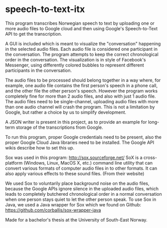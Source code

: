 # speech-to-text-itx

This program transcribes Norwegian speech to text by uploading one or more audio files to Google cloud and then using Google's Speech-to-Text API to get the transcription.

A GUI is included which is meant to visualize the "conversation" happening in the selected audio files. Each audio file is considered one participant in the conversation. The program attempts to keep the correct chronological order in the conversation. The visualization is in style of Facebook's Messenger, using differently colored bubbles to represent different participants in the conversation.

The audio files to be processed should belong together in a way where, for example, one audio file contains the first person's speech in a phone call, and the other file the other person's speech. However the program works completely fine for more than 2 audio files, and also with just 1 audio file. The audio files need to be single-channel, uploading audio files with more than one audio channel will crash the program. This is not a limitation by Google, but rather a choice by us to simplify development.

A JSON writer is present in this project, as to provide an example for long-term storage of the transcriptions from Google.

To run this program, proper Google credentials need to be present, also the proper Google Cloud Java libraries need to be installed. The Google API wikis describe how to set this up.

Sox was used in this program: http://sox.sourceforge.net/
SoX is a cross-platform (Windows, Linux, MacOS X, etc.) command line utility that can convert various formats of computer audio files in to other formats. It can also apply various effects to these sound files. (From their website)

We used Sox to voluntarily place background noise on the audio files, because the Google APIs ignore silence in the uploaded audio files, which leads to completely butchered chronological order in a normal conversation when one person stays quiet to let the other person speak. To use Sox in Java, we used a Java wrapper for Sox which we found on Github: https://github.com/corballis/sox-wrapper-java

Made for a bachelor's thesis at the University of South-East Norway.
